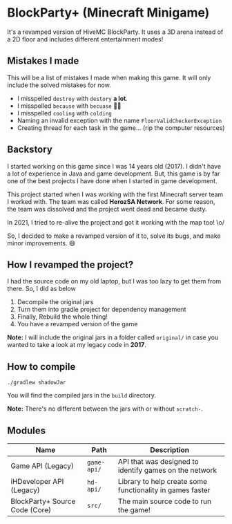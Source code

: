 # BlockParty+ (Minecraft Minigame)
It's a revamped version of HiveMC BlockParty.
It uses a 3D arena instead of a 2D floor and includes different entertainment modes!

## Mistakes I made
This will be a list of mistakes I made when making this game.
It will only include the solved mistakes for now.

- I misspelled `destroy` with `destory` **a lot**.
- I misspelled `because` with `becuase` 🤦‍♂️
- I misspelled `cooling` with `colding`
- Naming an invalid exception with the name `FloorValidCheckerException`
- Creating thread for each task in the game... (rip the computer resources)


## Backstory
I started working on this game since I was 14 years old (2017). I didn't have a lot of experience in Java and game development.
But, this game is by far one of the best projects I have done when I started in game development.

This project started when I was working with the first Minecraft server team I worked with.
The team was called **HerozSA Network**.
For some reason, the team was dissolved and the project went dead and became dusty.

In 2021, I tried to re-alive the project and got it working with the map too! \o/

So, I decided to make a revamped version of it to, solve its bugs, and make minor improvements. 😄

## How I revamped the project?
I had the source code on my old laptop, but I was too lazy to get them from there.
So, I did as below

1. Decompile the original jars
2. Turn them into gradle project for dependency management
3. Finally, Rebuild the whole thing!
4. You have a revamped version of the game

**Note:** I will include the original jars in a folder called `original/` in case you wanted to take a look at my legacy code in **2017**.

## How to compile
```shell
./gradlew shadowJar
```
You will find the compiled jars in the `build` directory.

**Note:** There's no different between the jars with or without `scratch-`.

## Modules
| Name | Path | Description |
|------|------|-------------|
| Game API (Legacy) | `game-api/` | API that was designed to identify games on the network |
| iHDeveloper API (Legacy) | `hd-api/` | Library to help create some functionality in games faster |
| BlockParty+ Source Code (Core) | `src/` | The main source code to run the game! |

